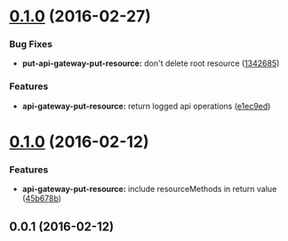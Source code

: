 <a name="0.1.0"></a>
# [0.1.0](https://github.com/ToQoz/api-gateway-put-resource/compare/v0.1.0...v0.1.0) (2016-02-27)


### Bug Fixes

* **put-api-gateway-put-resource:** don't delete root resource ([1342685](https://github.com/ToQoz/api-gateway-put-resource/commit/1342685))

### Features

* **api-gateway-put-resource:** return logged api operations ([e1ec9ed](https://github.com/ToQoz/api-gateway-put-resource/commit/e1ec9ed))



<a name="0.1.0"></a>
# [0.1.0](https://github.com/ToQoz/api-gateway-put-resource/compare/v0.0.1...v0.1.0) (2016-02-12)


### Features

* **api-gateway-put-resource:** include resourceMethods in return value ([45b678b](https://github.com/ToQoz/api-gateway-put-resource/commit/45b678b))



<a name="0.0.1"></a>
## 0.0.1 (2016-02-12)




